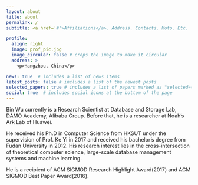 ```yaml
---
layout: about
title: about
permalink: /
subtitle: <a href='#'>Affiliations</a>. Address. Contacts. Moto. Etc.

profile:
  align: right
  image: prof_pic.jpg
  image_circular: false # crops the image to make it circular
  address: >
    <p>Hangzhou, China</p>

news: true  # includes a list of news items
latest_posts: false # includes a list of the newest posts
selected_papers: true # includes a list of papers marked as "selected={true}"
social: true  # includes social icons at the bottom of the page
---
```

Bin Wu currently is a Research Scientist at Database and Storage Lab, DAMO Academy, Alibaba Group. Before that, he is a researcher at Noah’s Ark Lab of Huawei. 

He received his Ph.D in Computer Science from HKSUT under the supervision of Prof. Ke Yi in 2017 and received his bachelor’s degree from Fudan University in 2012. His research interest lies in the cross-intersection of theoretical computer science, large-scale database management systems and machine learning.

He is a recipient of ACM SIGMOD Research Highlight Award(2017) and ACM SIGMOD Best Paper Award(2016).